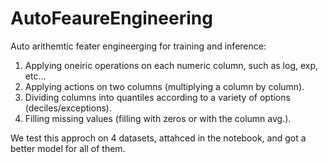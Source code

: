# AutoFeaureEngineering
Auto arithemtic feater engineerging for training and inference:

1. Applying oneiric operations on each numeric column, such as log, exp, etc…
2. Applying actions on two columns (multiplying a column by column).
3. Dividing columns into quantiles according to a variety of options (deciles/exceptions).
4. Filling missing values (filling with zeros or with the column avg.).

We test this approch on 4 datasets, attahced in the notebook, and got a better model for all of them.
